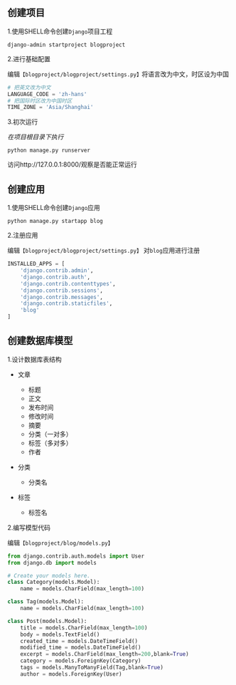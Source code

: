 ## 创建项目

1.使用SHELL命令创建`Django`项目工程

```shell
django-admin startproject blogproject
```

2.进行基础配置

编辑`【blogproject/blogproject/settings.py】`将语言改为中文，时区设为中国

```python
# 把英文改为中文
LANGUAGE_CODE = 'zh-hans'
# 把国际时区改为中国时区
TIME_ZONE = 'Asia/Shanghai'
```

3.初次运行

*在项目根目录下执行*

```
python manage.py runserver
```

访问http://127.0.0.1:8000/观察是否能正常运行

## 创建应用

1.使用SHELL命令创建`Django`应用

```
python manage.py startapp blog
```

2.注册应用

编辑`【blogproject/blogproject/settings.py】` 对`blog`应用进行注册

```python
INSTALLED_APPS = [
    'django.contrib.admin',
    'django.contrib.auth',
    'django.contrib.contenttypes',
    'django.contrib.sessions',
    'django.contrib.messages',
    'django.contrib.staticfiles',
    'blog'
]
```

## 创建数据库模型

1.设计数据库表结构

- 文章
  - 标题
  - 正文
  - 发布时间
  - 修改时间
  - 摘要
  - 分类（一对多）
  - 标签（多对多）
  - 作者

- 分类
  - 分类名
- 标签
  - 标签名



2.编写模型代码

编辑`【blogproject/blog/models.py】` 

```python
from django.contrib.auth.models import User
from django.db import models

# Create your models here.
class Category(models.Model):
    name = models.CharField(max_length=100)

class Tag(models.Model):
    name = models.CharField(max_length=100)

class Post(models.Model):
    title = models.CharField(max_length=100)
    body = models.TextField()
    created_time = models.DateTimeField()
    modified_time = models.DateTimeField()
    excerpt = models.CharField(max_length=200,blank=True)
    category = models.ForeignKey(Category)
    tags = models.ManyToManyField(Tag,blank=True)
    author = models.ForeignKey(User)
```

